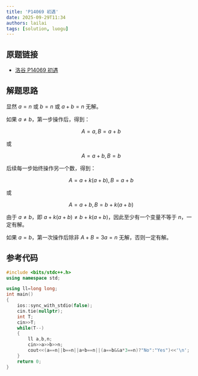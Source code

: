 ```yaml
---
title: 'P14069 初遇'
date: 2025-09-29T11:34
authors: lailai
tags: [solution, luogu]
---
```


## 原题链接

- [洛谷 P14069 初遇](https://www.luogu.com.cn/problem/P14069)

<!-- truncate -->

## 解题思路

显然 $a=n$ 或 $b=n$ 或 $a+b=n$ 无解。

如果 $a\ne b$，第一步操作后，得到：

$$
A=a,B=a+b
$$

或

$$
A=a+b,B=b
$$

后续每一步始终操作另一个数，得到：

$$
A=a+k(a+b),B=a+b
$$

或

$$
A=a+b,B=b+k(a+b)
$$

由于 $a\ne b$，即 $a+k(a+b)\ne b+k(a+b)$，因此至少有一个变量不等于 $n$，一定有解。

如果 $a=b$，第一次操作后除非 $A+B=3a=n$ 无解，否则一定有解。

## 参考代码

```cpp
#include <bits/stdc++.h>
using namespace std;

using ll=long long;
int main()
{
	ios::sync_with_stdio(false);
	cin.tie(nullptr);
	int T;
	cin>>T;
	while(T--)
	{
		ll a,b,n;
		cin>>a>>b>>n;
		cout<<(a==n||b==n||a+b==n||(a==b&&a*3==n)?"No":"Yes")<<'\n';
	}
	return 0;
}
```
